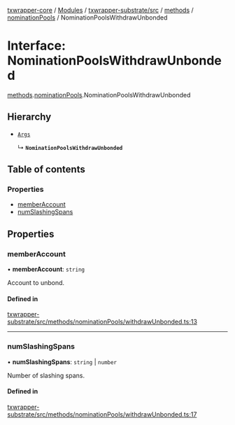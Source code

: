 [txwrapper-core](../README.md) / [Modules](../modules.md) / [txwrapper-substrate/src](../modules/txwrapper_substrate_src.md) / [methods](../modules/txwrapper_substrate_src.methods.md) / [nominationPools](../modules/txwrapper_substrate_src.methods.nominationPools.md) / NominationPoolsWithdrawUnbonded

# Interface: NominationPoolsWithdrawUnbonded

[methods](../modules/txwrapper_substrate_src.methods.md).[nominationPools](../modules/txwrapper_substrate_src.methods.nominationPools.md).NominationPoolsWithdrawUnbonded

## Hierarchy

- [`Args`](../modules/txwrapper_core_src.md#args)

  ↳ **`NominationPoolsWithdrawUnbonded`**

## Table of contents

### Properties

- [memberAccount](txwrapper_substrate_src.methods.nominationPools.NominationPoolsWithdrawUnbonded.md#memberaccount)
- [numSlashingSpans](txwrapper_substrate_src.methods.nominationPools.NominationPoolsWithdrawUnbonded.md#numslashingspans)

## Properties

### memberAccount

• **memberAccount**: `string`

Account to unbond.

#### Defined in

[txwrapper-substrate/src/methods/nominationPools/withdrawUnbonded.ts:13](https://github.com/paritytech/txwrapper-core/blob/bb9e677/packages/txwrapper-substrate/src/methods/nominationPools/withdrawUnbonded.ts#L13)

___

### numSlashingSpans

• **numSlashingSpans**: `string` \| `number`

Number of slashing spans.

#### Defined in

[txwrapper-substrate/src/methods/nominationPools/withdrawUnbonded.ts:17](https://github.com/paritytech/txwrapper-core/blob/bb9e677/packages/txwrapper-substrate/src/methods/nominationPools/withdrawUnbonded.ts#L17)
